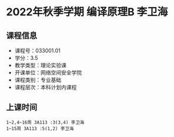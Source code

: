 # 2022年秋季学期 编译原理B 李卫海






## 课程信息

- 课程号：033001.01
- 学分：3.5
- 教学类型：理论实验课
- 开课单位：网络空间安全学院
- 课程类别：专业基础
- 课程层次：本科计划内课程

## 上课时间

```
1~2,4~16周 3A113 :3(3,4) 李卫海
1~15周 3A113 :5(1,2) 李卫海
```

